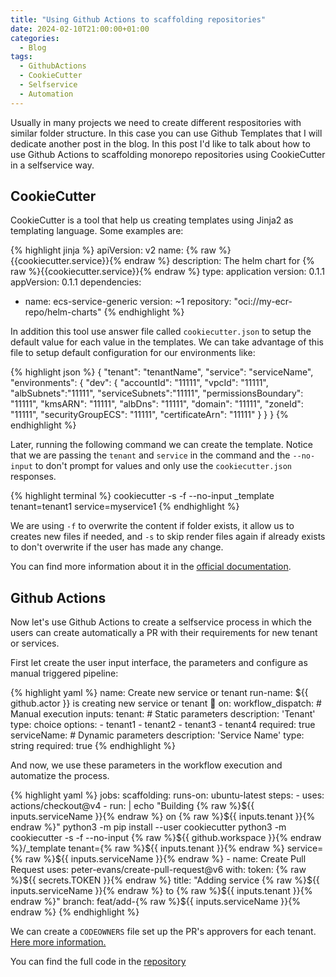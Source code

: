 ```yaml
---
title: "Using Github Actions to scaffolding repositories"
date: 2024-02-10T21:00:00+01:00
categories:
  - Blog
tags:
  - GithubActions
  - CookieCutter
  - Selfservice
  - Automation
---
```


Usually in many projects we need to create different respositories with similar folder structure. In this case you can use Github Templates that I will dedicate another post in the blog. In this post I'd like to talk about how to use Github Actions to scaffolding monorepo repositories using CookieCutter in a selfservice way.

## CookieCutter
CookieCutter is a tool that help us creating templates using Jinja2 as templating language. Some examples are:

{% highlight jinja %}
apiVersion: v2
name: {% raw %}{{cookiecutter.service}}{% endraw %}
description: The helm chart for {% raw %}{{cookiecutter.service}}{% endraw %}
type: application
version: 0.1.1
appVersion: 0.1.1
dependencies:
  - name: ecs-service-generic
    version: ~1
    repository: "oci://my-ecr-repo/helm-charts"
{% endhighlight %}

In addition this tool use answer file called `cookiecutter.json` to setup the default value for each value in the templates. We can take advantage of this file to setup default configuration for our environments like:

{% highlight json %}
{
    "tenant": "tenantName",
    "service": "serviceName",
    "environments": {
        "dev": {
            "accountId": "11111",
            "vpcId": "11111",
            "albSubnets":"11111",
            "serviceSubnets":"11111",
            "permissionsBoundary": "11111",
            "kmsARN": "11111",
            "albDns": "11111",
            "domain": "11111",
            "zoneId": "11111",
            "securityGroupECS": "11111",
            "certificateArn": "11111"
        }
    }
}
{% endhighlight %}

Later, running the following command we can create the template. Notice that we are passing the `tenant` and `service` in the command and the `--no-input` to don't prompt for values and only use the `cookiecutter.json` responses.

{% highlight terminal %}
cookiecutter -s -f --no-input _template tenant=tenant1 service=myservice1
{% endhighlight %}

We are using `-f` to overwrite the content if folder exists, it allow us to creates new files if needed, and `-s` to skip render files again if already exists to don't overwrite if the user has made any change.

You can find more information about it in the [official documentation](https://cookiecutter.readthedocs.io/en/2.5.0/index.html).

## Github Actions

Now let's use Github Actions to create a selfservice process in which the users can create automatically a PR with their requirements for new tenant or services.

First let create the user input interface, the parameters and configure as manual triggered pipeline:

{% highlight yaml %}
name: Create new service or tenant
run-name: ${{ github.actor }} is creating new service or tenant 🚀
on:
    workflow_dispatch:      # Manual execution
        inputs:
            tenant:         # Static parameters
                description: 'Tenant'
                type: choice
                options:
                    - tenant1
                    - tenant2
                    - tenant3
                    - tenant4
                required: true
            serviceName:    # Dynamic parameters
                description: 'Service Name'
                type: string
                required: true
{% endhighlight %}

And now, we use these parameters in the workflow execution and automatize the process. 

{% highlight yaml %}
jobs:
    scaffolding:
        runs-on: ubuntu-latest
        steps:
        - uses: actions/checkout@v4
        - run: |
            echo "Building {% raw %}${{ inputs.serviceName }}{% endraw %} on {% raw %}${{ inputs.tenant }}{% endraw %}"
            python3 -m pip install --user cookiecutter
            python3 -m cookiecutter -s -f --no-input {% raw %}${{ github.workspace }}{% endraw %}/_template tenant={% raw %}${{ inputs.tenant }}{% endraw %} service={% raw %}${{ inputs.serviceName }}{% endraw %}
        - name: Create Pull Request
          uses: peter-evans/create-pull-request@v6
          with:
            token: {% raw %}${{ secrets.TOKEN }}{% endraw %}
            title: "Adding service {% raw %}${{ inputs.serviceName }}{% endraw %} to {% raw %}${{ inputs.tenant }}{% endraw %}"
            branch: feat/add-{% raw %}${{ inputs.serviceName }}{% endraw %}
{% endhighlight %}

We can create a `CODEOWNERS` file set up the PR's approvers for each tenant. [Here more information.](https://docs.github.com/en/repositories/managing-your-repositorys-settings-and-features/customizing-your-repository/about-code-owners)

You can find the full code in the [repository](https://github.com/dmaganto/monorepo-scaffolding)